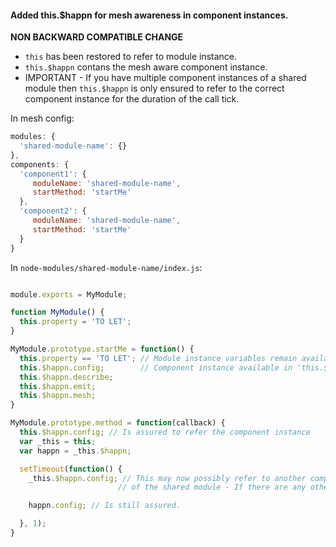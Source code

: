 
#### Added this.$happn for mesh awareness in component instances.

__NON BACKWARD COMPATIBLE CHANGE__

* `this` has been restored to refer to module instance.
* `this.$happn` contans the mesh aware component instance.
* IMPORTANT - If you have multiple component instances of a shared module then `this.$happn` is only ensured to refer to the correct component instance for the duration of the call tick.

In mesh config:

```javascript
modules: {
  'shared-module-name': {}
},
components: {
  'component1': {
     moduleName: 'shared-module-name',
     startMethod: 'startMe'
  },
  'component2': {
     moduleName: 'shared-module-name',
     startMethod: 'startMe'
  }
}
```

In `node-modules/shared-module-name/index.js`:

```javascript

module.exports = MyModule;

function MyModule() {
  this.property = 'TO LET';
}

MyModule.prototype.startMe = function() {
  this.property == 'TO LET'; // Module instance variables remain available on 'this'.
  this.$happn.config;        // Component instance available in 'this.$happn'
  this.$happn.describe;
  this.$happn.emit;
  this.$happn.mesh;
}

MyModule.prototype.method = function(callback) {
  this.$happn.config; // Is assured to refer the component instance
  var _this = this;
  var happn = _this.$happn;

  setTimeout(function() {
    _this.$happn.config; // This may now possibly refer to another component instance 
                        // of the shared module - If there are any other instances.

    happn.config; // Is still assured.

  }, 1);
}

```